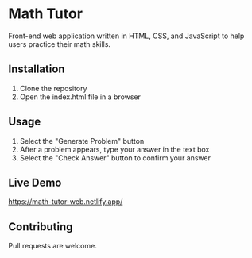 # Math Tutor
Front-end web application written in HTML, CSS, and JavaScript to help users practice their math skills. 

## Installation
1. Clone the repository 
2. Open the index.html file in a browser

## Usage
1. Select the "Generate Problem" button 
2. After a problem appears, type your answer in the text box
3. Select the "Check Answer" button to confirm your answer

## Live Demo
https://math-tutor-web.netlify.app/

## Contributing 
Pull requests are welcome. 


